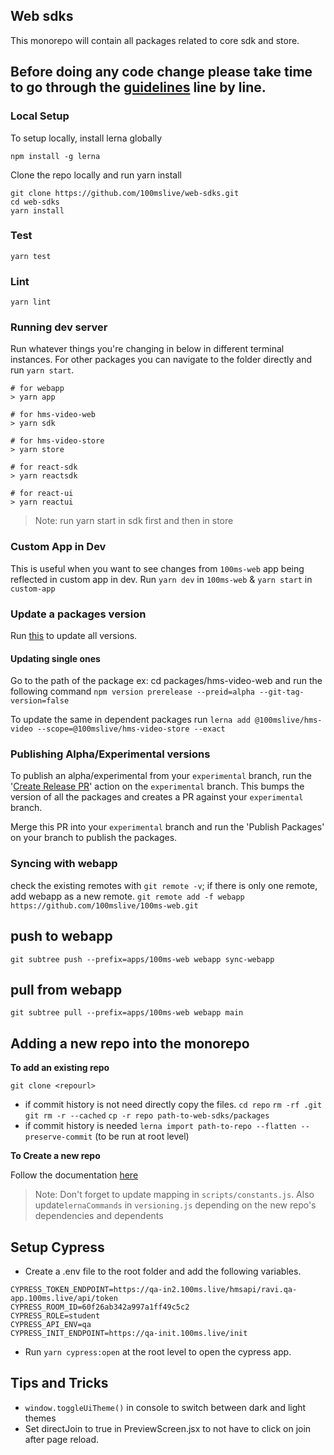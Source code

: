 ## Web sdks

This monorepo will contain all packages related to core sdk and store.

## Before doing any code change please take time to go through the [guidelines](./DEVELOPER.MD) line by line.

### Local Setup

To setup locally, install lerna globally

`npm install -g lerna`

Clone the repo locally and run yarn install

```
git clone https://github.com/100mslive/web-sdks.git
cd web-sdks
yarn install
```

### Test

```
yarn test
```

### Lint

```
yarn lint
```

### Running dev server

Run whatever things you're changing in below in different terminal instances. For other packages you can navigate to
the folder directly and run `yarn start`.

```
# for webapp
> yarn app

# for hms-video-web
> yarn sdk

# for hms-video-store
> yarn store

# for react-sdk
> yarn reactsdk

# for react-ui
> yarn reactui
```

> Note: run yarn start in sdk first and then in store

### Custom App in Dev

This is useful when you want to see changes from `100ms-web` app being reflected in custom app in dev. Run `yarn dev` in `100ms-web` & `yarn start` in `custom-app`

### Update a packages version

Run [this](https://github.com/100mslive/web-sdks/actions/workflows/create-release-pr.yml) to
update all versions.

#### Updating single ones

Go to the path of the package ex: cd packages/hms-video-web and run the following command
`npm version prerelease --preid=alpha --git-tag-version=false`

To update the same in dependent packages run
`lerna add @100mslive/hms-video --scope=@100mslive/hms-video-store --exact`

### Publishing Alpha/Experimental versions

To publish an alpha/experimental from your `experimental` branch, run the '[Create Release PR](https://github.com/100mslive/web-sdks/actions/workflows/publish.yml)' action on the `experimental` branch.
This bumps the version of all the packages and creates a PR against your `experimental` branch.

Merge this PR into your `experimental` branch and run the 'Publish Packages' on your branch to publish the packages.

### Syncing with webapp

check the existing remotes with `git remote -v`;
if there is only one remote, add webapp as a new remote.
`git remote add -f webapp https://github.com/100mslive/100ms-web.git`

## push to webapp

`git subtree push --prefix=apps/100ms-web webapp sync-webapp`

## pull from webapp

`git subtree pull --prefix=apps/100ms-web webapp main`

## Adding a new repo into the monorepo

**To add an existing repo**

`git clone <repourl>`

- if commit history is not need directly copy the files.
  `cd repo`
  `rm -rf .git`
  `git rm -r --cached`
  `cp -r repo path-to-web-sdks/packages`
- if commit history is needed
  `lerna import path-to-repo --flatten --preserve-commit` (to be run at root level)

**To Create a new repo**

Follow the documentation [here](https://github.com/lerna/lerna/tree/main/commands/create#readme)

> Note: Don't forget to update mapping in `scripts/constants.js`. Also update`lernaCommands` in `versioning.js` depending on the new repo's dependencies and dependents

## Setup Cypress

- Create a .env file to the root folder and add the following variables.

```
CYPRESS_TOKEN_ENDPOINT=https://qa-in2.100ms.live/hmsapi/ravi.qa-app.100ms.live/api/token
CYPRESS_ROOM_ID=60f26ab342a997a1ff49c5c2
CYPRESS_ROLE=student
CYPRESS_API_ENV=qa
CYPRESS_INIT_ENDPOINT=https://qa-init.100ms.live/init
```

- Run `yarn cypress:open` at the root level to open the cypress app.

## Tips and Tricks

- `window.toggleUiTheme()` in console to switch between dark and light themes
- Set directJoin to true in PreviewScreen.jsx to not have to click on join after
  page reload.

